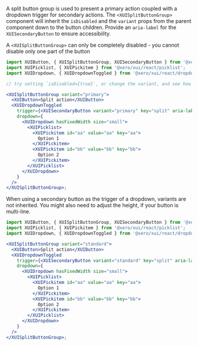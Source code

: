 A split button group is used to present a primary action coupled with a dropdown trigger for secondary actions.
The `<XUISplitButtonGroup>` component will inherit the `isDisabled` and the `variant` props from the parent component down to the button children. Provide an `aria-label` for the `XUISecondaryButton` to ensure accessibility.

A `<XUISplitButtonGroup>` can only be completely disabled - you cannot disable only one part of the button

```jsx harmony
import XUIButton, { XUISplitButtonGroup, XUISecondaryButton } from '@xero/xui/react/button';
import XUIPicklist, { XUIPickitem } from '@xero/xui/react/picklist';
import XUIDropdown, { XUIDropdownToggled } from '@xero/xui/react/dropdown';

// try setting `isDisabled={true}`, or change the variant, and see how both buttons are disabled

<XUISplitButtonGroup variant="primary">
  <XUIButton>Split action</XUIButton>
  <XUIDropdownToggled
    trigger={<XUISecondaryButton variant="primary" key="split" aria-label="Other actions" />}
    dropdown={
      <XUIDropdown hasFixedWidth size="small">
        <XUIPicklist>
          <XUIPickitem id="aa" value="aa" key="aa">
            Option 1
          </XUIPickitem>
          <XUIPickitem id="bb" value="bb" key="bb">
            Option 2
          </XUIPickitem>
        </XUIPicklist>
      </XUIDropdown>
    }
  />
</XUISplitButtonGroup>;
```

When using a secondary button as the trigger of a dropdown, variants are not inherited. You might also need to adjust the height, if your button is multi-line.

```jsx harmony
import XUIButton, { XUISplitButtonGroup, XUISecondaryButton } from '@xero/xui/react/button';
import XUIPicklist, { XUIPickitem } from '@xero/xui/react/picklist';
import XUIDropdown, { XUIDropdownToggled } from '@xero/xui/react/dropdown';

<XUISplitButtonGroup variant="standard">
  <XUIButton>Split action</XUIButton>
  <XUIDropdownToggled
    trigger={<XUISecondaryButton variant="standard" key="split" aria-label="Other actions" />}
    dropdown={
      <XUIDropdown hasFixedWidth size="small">
        <XUIPicklist>
          <XUIPickitem id="aa" value="aa" key="aa">
            Option 1
          </XUIPickitem>
          <XUIPickitem id="bb" value="bb" key="bb">
            Option 2
          </XUIPickitem>
        </XUIPicklist>
      </XUIDropdown>
    }
  />
</XUISplitButtonGroup>;
```
